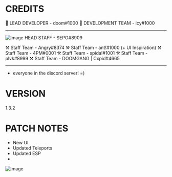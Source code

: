 # CREDITS
🔨 LEAD DEVELOPER - doom#1000 
🔨 DEVELOPMENT TEAM - icy#1000

------------------------------

![image](https://cdn.discordapp.com/attachments/973860716413083690/988305428830101544/banhammer.png) HEAD STAFF - SEPO#8909

⚒️ Staff Team - Angry#8374
⚒️ Staff Team - ant!#1000 (+ UI Inspiration)
⚒️ Staff Team - 4PM#0001
⚒️ Staff Team - spida!#1001
⚒️ Staff Team - plvk#8999
⚒️ Staff Team - DOOMGANG | Cxpid#4665 

------------------------------

+ everyone in the discord server! =)

# VERSION
1.3.2

# PATCH NOTES
- New UI
- Updated Teleports
- Updated ESP
- 

![image](https://cdn.discordapp.com/attachments/973860716413083690/988303136500350976/SnowbankScripts.png)

